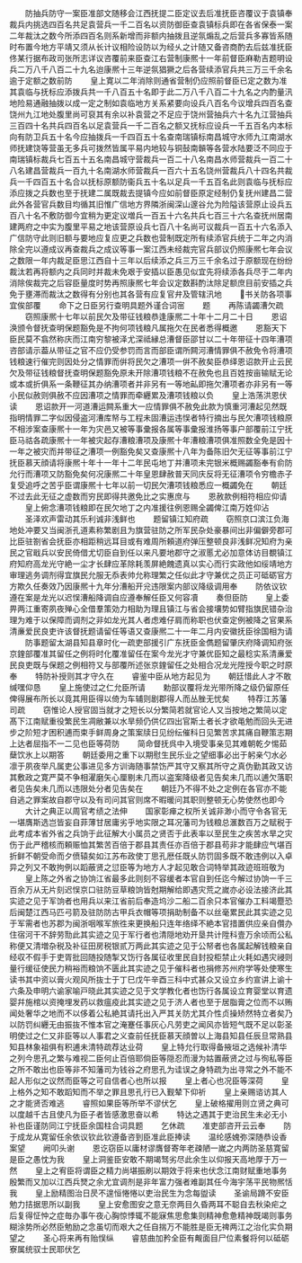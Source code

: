 <!-- { "loadSidebar": true } -->
　　防抽兵防守一案臣准部文随移会江西抚提二臣定议去后准抚臣咨覆议于袁镇奉裁兵内挑选四百名共足袁营兵一千二百名以资防御臣查袁镇标兵即在各省保泰一案二年裁汰之数今所添四百名则系新增而非额内抽拨且逆氛煽乱之后营兵多寡皆系随时布置今地方平靖又须从长计议相险设防以为经乆之计随又备咨商酌去后兹准抚臣佟某行据布政司张所志详议咨覆前来臣查江右营制康熈十一年前督臣麻勒吉题明设兵二万八千八百二十九名迨康熈十三年逆氛猖獗之后各营续添官兵共三万三千余名逾于定额之数前防
　　皇上寛以二年消除则通省营制仍应照前督臣已定之数为准其袁临与抚标应添拨兵共一千八百五十名即于此二万八千八百二十九名之内酌量汛地险易通融抽拨以成一定之制如袁临地方关系紧要向设兵八百名今议增兵四百名查饶州九江地处腹里尚可裒其有余以补袁营之不足应于饶州营抽兵六十名九江营抽兵三百四十名共兵四百名以足袁营兵一千二百名之额又抚标应设兵一千五百名内本标向有防卫兵五十名今应抽拨兵一千四百五十名查南瑞镇标南昌城守水师九江南湖水师抚建饶等营虽无多兵可拨然皆属平易内地较与铜鼔南贑等各营水陆要泛不同应于南瑞镇标裁兵七百五十五名南昌城守营裁兵一百二十八名南昌水师营裁兵一百二十八名建昌营裁兵一百九十名南湖水师营裁兵一百六十五名饶州营裁兵八十四名共裁兵一千四百五十名合以抚标原额防衞兵五十名以足兵一千五百名此则袁临与抚标应添应拨之兵数也至于抚建二属既裁去提镇今应如前督臣原定经制仍复抚州建昌二营此外各营官兵数目均循其旧惟广信地方界隣浙闽深山邃谷允为险隘该营原止设兵五百八十名不敷防御今宜稍为更定议増兵一百五十六名共兵七百三十六名查抚州居南建两府之中实为腹里平易之地该营原设兵七百八十名尚可议裁兵一百五十六名添入广信防守此则旧额与要地应复应更之兵数也营制既定所有续添官兵统于二年之内消除全完以遵成议再查裁兵之成议等事一案江西未经裁完官兵部议仍照康熈七年会议之数限一年内裁足臣思江西自十三年以后续添之兵三万三千余名过于原额现在纷纷裁汰若再将额内之兵同时并裁未免艰于安插以臣愚见似宜先将续添各兵尽于二年内消除俟裁完之后容臣量度时势再照康熈七年会议定数斟酌汰除足额庶目前安插之兵免于壅滞而裁汰之数得有分别也其各营有应复官弁及管辖汛地
　　书关防各项事宜俟部覆
　　命下之日臣另行查明具题外谨合词宻
　　题
　　再陈请蠲漕欠疏
　　窃照康熈十七年以前民欠及带征钱粮恭逢康熈二十年十二月二十日
　　恩诏涣颁令督抚查明保题豁免是不拘何项钱粮凡属拖欠在民者悉得概邀
　　恩豁天下臣民莫不翕然称庆而江南穷黎被泽尤深祗縁总漕督臣邵甘以二十年带征十四年漕项咨部请示葢从带征之官不应仍受参罚而言而部臣谓所闗河漕情罪俱不赦免令将漕项钱粮速行催完则因处分之情罪而倂将民欠之漕项一倂不赦矣臣恭绎恩诏款开止云民欠及带征钱粮督抚查明保题豁免原未开除漕项钱粮不在赦免也且百姓按亩输赋无论或本或折俱系一条鞭征其办纳漕项者并非另有一等地畆即拖欠漕项者亦非另有一等小民似赦则俱赦不应因漕项之情罪而牵纒累及漕项钱粮以负
　　皇上浩荡洪恩伏读
　　恩诏款开一河道漕运闗系重大一应情罪俱不赦免此款为慎重河漕起见然既指明情罪二字似因侵盗河漕库帑与工程未固漕运违悮者特行摘出与民欠漕项钱粮原不相涉案查康熈十一年为灾邑又被等事彚报各属等事彚报淮扬等事户部覆前江宁抚臣马祜各疏康熈十一年被灾起存漕粮漕项及康熈十年漕粮漕项俱准照数全免是因十一年之被灾而并带征之漕项一例豁免矣又查康熈十八年为备陈旧欠无征等事前江宁抚臣慕天顔请将康熈十年十一年十二年民屯地丁并漕项未完银米概赐蠲豁奉有俞防允行而漕项又防豁免矣何况康熈二十年皇恩肆赦普天同庆反将无征漕项令穷檐赤子复受追呼之苦乎臣谓康熈十七年以前一切民欠漕项钱粮悉应一概蠲免在
　　朝廷不过去此无征之虚数而穷民即得共邀免比之实惠庶与
　　恩赦款例相符相应仰请
　　皇上俯念漕项钱粮即在民欠地丁之内准援往例恩赐全蠲俾江南万姓仰沾
　　圣泽欢声雷动其乐利诚非浅鲜也
　　题留镇江知府疏
　　窃照京口滨江负海地处冲要又当闽浙孔道素称繁剧且为旗营驻防之所军民杂处豪暴间出非偏僻旁郡可比臣驻劄省会抚臣亦相距稍远耳目或有难周所頼道府弹压整顿良非浅鲜况知府为亲民之官戢兵以安民倚借尤切臣自到任以来凡要地郡守之淑慝尤必加意体访目覩镇江府知府高龙光守絶一尘才长肆应革除耗羡屏絶餽遗真以实心而行实政他如绥靖地方审理逃务调剂得宜旗民允服无忝表帅允称理繁之任似此才守兼优之员正可砥砺官方方欺久任奏效乃因康熈十九年分漕船开兊违限案内部议降级调用奉
　　防依议钦遵在案是龙光以迟悮漕船降调自应遵奉解任臣又何容凟
　　奏但臣防
　　皇上委畀两江重寄夙夜殚心全借羣策効力相助为理且镇江与省会接壤势如臂指旗民错杂治理为难于以保障而调剂之非如龙光其人者虑难仔肩而称职也伏查定例被降之官果系清亷爱民良吏许该督抚题请留任等语又查康熈二十一年二月内安徽抚臣徐国相为请
　　防事题留太湖县知县章时化一疏吏部援引广东抚臣金儁题留肇庆府降调知府张京鍷部覆准其留任之例将时化覆准留任在案今龙光才守兼优臣知之最稔实系清亷爱民良吏既与保题之例相符又与部覆所述张京鍷留任之处相合况龙光陞授今职之时原奉
　　特防补授则其才守久在
　　睿鉴中臣从地方起见为
　　朝廷惜此人才不敢缄嘿仰恳
　　皇上施使过之仁允臣所请
　　勅部议覆将龙光带所降之级仍留原任俾得展布所长以竟其用臣得以倚为车辅则剧郡得人而丛脞无忧矣
　　特荐江苏藩司疏
　　窃惟论人授官固当就才之短长以分繁简若就官论人又当按地之繁简以定髙下江南赋重役繁民生凋敝兼以水旱频仍供亿四出官斯土者长才欲黾勉而回头无进步之阶短才困积逋而束手鲜周身之策案牍日见纷纭催科日见繁苦求其痛自鞭策志期上达者屈指不一二见也臣等荷防
　　简命督抚呉中入境受事亲见其难朝乾夕惕茹蘖饮氷上以期答
　　朝廷委用之重下以期慰生民乐业之望细事必出于躬亲勺水必凛于夙夜举凡属吏公事进见多方训诲随事禁饬严其守又察其所守之真伪勤其政又访其敷政之寛严莫不争相濯磨矢心厘剔未几而以盗案降级者见告矣未几而以逋欠落职者见告矣未几而以违限处分者见告矣在
　　朝廷乃不得不处之定例在各官亦不能自逃之罪案故自郡守以及有司问其官则席不暇暖问其职则整顿无心势使然也即今
　　大计之典正以周官考绩之法伸
　　国家彰瘅之权所关诚非渺小而守令各官无一堪膺斯选岂皆妄自菲薄甘居庸劣乎地实限之耳况藩司为钱粮总滙数百万之赋税于此考成本省外省之兵饷于此征解大小属员之贤否于此表率以至民生之疾苦水旱之灾伤于此严稽核而頼赈恤其繁苦百倍于郡县其责任亦百倍于郡县苟非才能肆应气堪百折鲜不朝受命而夕偾辕矣如江苏布政使丁思孔厯任既乆防罚固多既不敢违例以入卓异之列又不敢拘例以蹈蔽贤之愆臣等为地方人才起见敢合词特举其政迹班班敬为
　　皇上陈之外省之协饷江省最多此则刻不容缓者本官自到任迄今解过协饷一千三百余万从无片刻迟悮京口驻防豆草粮饷皆尅期解给即遇灾荒之嵗亦必设法接济此其实迹之见于军饷者也用兵以来江省前后奉造坞沙二船二百余只本官催办工料竭蹷恐后闽楚江西马匹弓箭及驻防防古甲兵衣帽等项捐助制备不以丝毫累民此其实迹之见于军需者也苏郡为闽浙咽喉军旅徃来更换船只连年络绎不絶本官措置供应亲自儹办住宿河干不辞劳勚此其实迹之见于军行者也清隠地劝开垦共计陞科壹万余顷而公私称便又清増杂税及补征田房税银贰万两此其实迹之见于公帑者也各属起解钱粮亲自经収不假手于吏胥批回随投随掣又饬行各属征收里民自封投柜禁止火耗如遇灾祲则量行缓征使民力稍裕而粮饷不匮此其实迹之见于催科者也捐修苏州府学等处使寒生读书其中资以膏火观风所抜士于丁巳戊午辛酉三科中式甚众又设立乡约宣讲上谕十六条及申明六谕家喻戸晓此其实迹之见于文学教化者也饬行各属设立育婴堂以育遗婴幷施棺以资掩埋发药以救瘟疫此其实迹之见于济人者也至于居脂膏之位而不以贿闻处奢华之地而不以侈着公私絶其请托出入严其关防尤其介性贞操矫然特立者矣乃以防罚纠纒无由振抜不惟本官之淹蹇任事灰心凡劳吏之闻风亦皆短气既不足以彰圣明使过之仁又非臣等以人事君之义查前任抚臣慕天顔曽以上海县知县任辰旦常熟县知县林象祖俱有积逋未清特疏荐达业荷
　　皇上特允行取得备掖垣之选候补清华之列今思孔之繁与难视二臣何止百倍耶倘臣等隠忍而漫为姑置蔽贤之过与徇私等臣之所不敢出也臣等非不知藩司为钱谷之府思孔为诖误之身特疏为出寻常之外不能不起人形似之议然而臣等之可自信者心也所以报
　　皇上者心也况臣等深荷
　　皇上格外之知不敢蹈知而不举之罪且思孔行已入觐辇下仰祈
　　皇上亲赐谘访其人之才能贤否难逃
　　睿照如果臣等所举不谬伏乞
　　皇上破格擢用则立贤之典可以度越千古且使凡为臣子者皆感激思奋以希
　　特达之遇其于吏治民生未必无小补也臣谨防同江宁抚臣余国柱合词具题
　　乞休疏
　　准吏部咨开云云奉
　　防于成龙从寛留任余依议钦此钦遵备咨到臣准此臣捧读
　　温纶感媿弥深随恭设香案望
　　阙叩头谢
　　恩讫窃臣以庸材谬膺督寄年老疎陋一嵗之内两防圣慈寛留是臣之愚忱为我
　　皇上洞鉴臣安敢不期竭驽劣尽此余生以仰报天高地厚于万一然
　　皇上之宥臣将谓臣之精力尚堪振刷以期效于将来也伏念江南财赋重地事务殷繁而又加以江西兵燹之余尤宜调剂是非年富力强者难副其任今海宇荡平民物熈恬我
　　皇上励精图治日昃不遑恒惓惓以吏治民生为念每盥读
　　圣谕局蹐不安臣勉力拮据思所以副我
　　皇上安愈图安之意无奈两目久昏两耳不聪自去秋染疟之后复得怔忡之症毎办事午夜心胸惊悸辄不能寐焦思愈集则精神愈惫精神既竭则事务糊涂势所必然臣勉励之念虽切而艰大之任自揣万不能胜是臣无禆两江之治化实负期望之
　　圣心将来再有贻悮纵
　　睿慈曲加矜全臣有觍面目尸位素餐将何以砥砺寮属统驭士民耶伏乞
